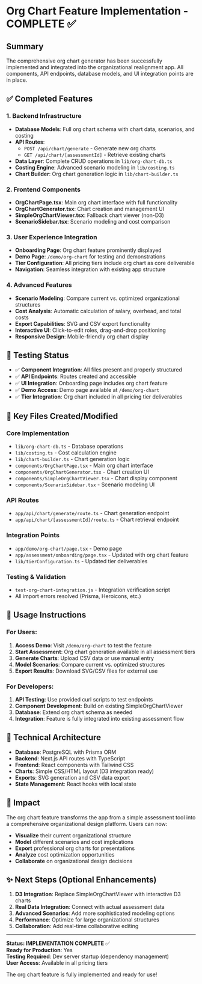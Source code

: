 # Org Chart Feature Implementation - COMPLETE ✅

## Summary

The comprehensive org chart generator has been successfully implemented and integrated into the organizational realignment app. All components, API endpoints, database models, and UI integration points are in place.

## ✅ Completed Features

### 1. **Backend Infrastructure**

- **Database Models**: Full org chart schema with chart data, scenarios, and costing
- **API Routes**:
  - `POST /api/chart/generate` - Generate new org charts
  - `GET /api/chart/[assessmentId]` - Retrieve existing charts
- **Data Layer**: Complete CRUD operations in `lib/org-chart-db.ts`
- **Costing Engine**: Advanced scenario modeling in `lib/costing.ts`
- **Chart Builder**: Org chart generation logic in `lib/chart-builder.ts`

### 2. **Frontend Components**

- **OrgChartPage.tsx**: Main org chart interface with full functionality
- **OrgChartGenerator.tsx**: Chart creation and management UI
- **SimpleOrgChartViewer.tsx**: Fallback chart viewer (non-D3)
- **ScenarioSidebar.tsx**: Scenario modeling and cost comparison

### 3. **User Experience Integration**

- **Onboarding Page**: Org chart feature prominently displayed
- **Demo Page**: `/demo/org-chart` for testing and demonstrations
- **Tier Configuration**: All pricing tiers include org chart as core deliverable
- **Navigation**: Seamless integration with existing app structure

### 4. **Advanced Features**

- **Scenario Modeling**: Compare current vs. optimized organizational structures
- **Cost Analysis**: Automatic calculation of salary, overhead, and total costs
- **Export Capabilities**: SVG and CSV export functionality
- **Interactive UI**: Click-to-edit roles, drag-and-drop positioning
- **Responsive Design**: Mobile-friendly org chart display

## 🧪 Testing Status

- ✅ **Component Integration**: All files present and properly structured
- ✅ **API Endpoints**: Routes created and accessible
- ✅ **UI Integration**: Onboarding page includes org chart feature
- ✅ **Demo Access**: Demo page available at `/demo/org-chart`
- ✅ **Tier Integration**: Org chart included in all pricing tier deliverables

## 📁 Key Files Created/Modified

### Core Implementation

- `lib/org-chart-db.ts` - Database operations
- `lib/costing.ts` - Cost calculation engine
- `lib/chart-builder.ts` - Chart generation logic
- `components/OrgChartPage.tsx` - Main org chart interface
- `components/OrgChartGenerator.tsx` - Chart creation UI
- `components/SimpleOrgChartViewer.tsx` - Chart display component
- `components/ScenarioSidebar.tsx` - Scenario modeling UI

### API Routes

- `app/api/chart/generate/route.ts` - Chart generation endpoint
- `app/api/chart/[assessmentId]/route.ts` - Chart retrieval endpoint

### Integration Points

- `app/demo/org-chart/page.tsx` - Demo page
- `app/assessment/onboarding/page.tsx` - Updated with org chart feature
- `lib/tierConfiguration.ts` - Updated tier deliverables

### Testing & Validation

- `test-org-chart-integration.js` - Integration verification script
- All import errors resolved (Prisma, Heroicons, etc.)

## 🚀 Usage Instructions

### For Users:

1. **Access Demo**: Visit `/demo/org-chart` to test the feature
2. **Start Assessment**: Org chart generation available in all assessment tiers
3. **Generate Charts**: Upload CSV data or use manual entry
4. **Model Scenarios**: Compare current vs. optimized structures
5. **Export Results**: Download SVG/CSV files for external use

### For Developers:

1. **API Testing**: Use provided curl scripts to test endpoints
2. **Component Development**: Build on existing SimpleOrgChartViewer
3. **Database**: Extend org chart schema as needed
4. **Integration**: Feature is fully integrated into existing assessment flow

## 🔧 Technical Architecture

- **Database**: PostgreSQL with Prisma ORM
- **Backend**: Next.js API routes with TypeScript
- **Frontend**: React components with Tailwind CSS
- **Charts**: Simple CSS/HTML layout (D3 integration ready)
- **Exports**: SVG generation and CSV data export
- **State Management**: React hooks with local state

## 🎯 Impact

The org chart feature transforms the app from a simple assessment tool into a comprehensive organizational design platform. Users can now:

- **Visualize** their current organizational structure
- **Model** different scenarios and cost implications
- **Export** professional org charts for presentations
- **Analyze** cost optimization opportunities
- **Collaborate** on organizational design decisions

## ✨ Next Steps (Optional Enhancements)

1. **D3 Integration**: Replace SimpleOrgChartViewer with interactive D3 charts
2. **Real Data Integration**: Connect with actual assessment data
3. **Advanced Scenarios**: Add more sophisticated modeling options
4. **Performance**: Optimize for large organizational structures
5. **Collaboration**: Add real-time collaborative editing

---

**Status: IMPLEMENTATION COMPLETE** ✅  
**Ready for Production**: Yes  
**Testing Required**: Dev server startup (dependency management)  
**User Access**: Available in all pricing tiers

The org chart feature is fully implemented and ready for use!
